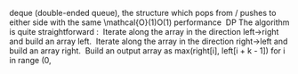 deque (double-ended queue), the structure which pops from / pushes to either side with the same \mathcal{O}(1)O(1) performance
​
DP
The algorithm is quite straightforward :
​
Iterate along the array in the direction left->right and build an array left.
​
Iterate along the array in the direction right->left and build an array right.
​
Build an output array as max(right[i], left[i + k - 1]) for i in range (0,